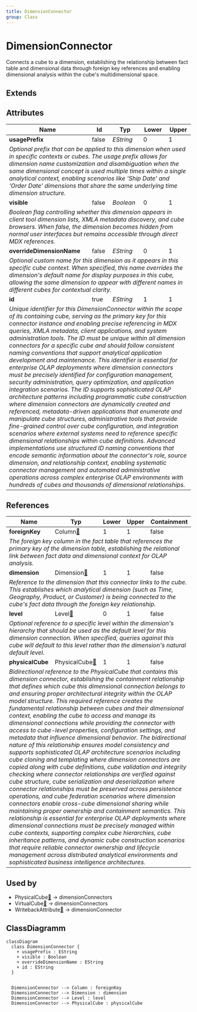 ```yaml
---
title: DimensionConnector
group: Class
---
```


# DimensionConnector<a name="class-dimensionconnector"></a>

Connects a cube to a dimension, establishing the relationship between fact table and dimensional data through foreign key references and enabling dimensional analysis within the cube's multidimensional space.
## Extends

## Attributes

<table>
  <thead>
    <tr>
      <th>Name</th>
      <th>Id</th>
      <th>Typ</th>
      <th>Lower</th>
      <th>Upper</th>
    </tr>
  </thead>
  <tbody>
    <tr>
      <td><strong>usagePrefix</strong></td>
      <td>false</td>
      <td><em>EString</em></td>
      <td>0</td>
      <td>1</td>
    </tr>
    <tr>
      <td colspan="5"><em>Optional prefix that can be applied to this dimension when used in specific contexts or cubes. The usage prefix allows for dimension name customization and disambiguation when the same dimensional concept is used multiple times within a single analytical context, enabling scenarios like 'Ship Date' and 'Order Date' dimensions that share the same underlying time dimension structure.</em></td>
    </tr>
    <tr>
      <td><strong>visible</strong></td>
      <td>false</td>
      <td><em>Boolean</em></td>
      <td>0</td>
      <td>1</td>
    </tr>
    <tr>
      <td colspan="5"><em>Boolean flag controlling whether this dimension appears in client tool dimension lists, XMLA metadata discovery, and cube browsers. When false, the dimension becomes hidden from normal user interfaces but remains accessible through direct MDX references.</em></td>
    </tr>
    <tr>
      <td><strong>overrideDimensionName</strong></td>
      <td>false</td>
      <td><em>EString</em></td>
      <td>0</td>
      <td>1</td>
    </tr>
    <tr>
      <td colspan="5"><em>Optional custom name for this dimension as it appears in this specific cube context. When specified, this name overrides the dimension's default name for display purposes in this cube, allowing the same dimension to appear with different names in different cubes for contextual clarity.</em></td>
    </tr>
    <tr>
      <td><strong>id</strong></td>
      <td>true</td>
      <td><em>EString</em></td>
      <td>1</td>
      <td>1</td>
    </tr>
    <tr>
      <td colspan="5"><em>Unique identifier for this DimensionConnector within the scope of its containing cube, serving as the primary key for this connector instance and enabling precise referencing in MDX queries, XMLA metadata, client applications, and system administration tools. The ID must be unique within all dimension connectors for a specific cube and should follow consistent naming conventions that support analytical application development and maintenance. This identifier is essential for enterprise OLAP deployments where dimension connectors must be precisely identified for configuration management, security administration, query optimization, and application integration scenarios. The ID supports sophisticated OLAP architecture patterns including programmatic cube construction where dimension connectors are dynamically created and referenced, metadata-driven applications that enumerate and manipulate cube structures, administrative tools that provide fine-grained control over cube configuration, and integration scenarios where external systems need to reference specific dimensional relationships within cube definitions. Advanced implementations use structured ID naming conventions that encode semantic information about the connector's role, source dimension, and relationship context, enabling systematic connector management and automated administrative operations across complex enterprise OLAP environments with hundreds of cubes and thousands of dimensional relationships.</em></td>
    </tr>
  </tbody>
</table>

## References

<table>
  <thead>
    <tr>
      <th>Name</th>
      <th>Typ</th>
      <th>Lower</th>
      <th>Upper</th>
      <th>Containment</th>
    </tr>
  </thead>
  <tbody>
    <tr>
      <td><strong>foreignKey</strong></td>
      <td>Column<a href="./class-Column">🔗</a></td>
      <td>1</td>
      <td>1</td>
      <td>false</td>
    </tr>
    <tr>
      <td colspan="5"><em>The foreign key column in the fact table that references the primary key of the dimension table, establishing the relational link between fact data and dimensional context for OLAP analysis.</em></td>
    </tr>
    <tr>
      <td><strong>dimension</strong></td>
      <td>Dimension<a href="./class-Dimension">🔗</a></td>
      <td>1</td>
      <td>1</td>
      <td>false</td>
    </tr>
    <tr>
      <td colspan="5"><em>Reference to the dimension that this connector links to the cube. This establishes which analytical dimension (such as Time, Geography, Product, or Customer) is being connected to the cube's fact data through the foreign key relationship.</em></td>
    </tr>
    <tr>
      <td><strong>level</strong></td>
      <td>Level<a href="./class-Level">🔗</a></td>
      <td>0</td>
      <td>1</td>
      <td>false</td>
    </tr>
    <tr>
      <td colspan="5"><em>Optional reference to a specific level within the dimension's hierarchy that should be used as the default level for this dimension connection. When specified, queries against this cube will default to this level rather than the dimension's natural default level.</em></td>
    </tr>
    <tr>
      <td><strong>physicalCube</strong></td>
      <td>PhysicalCube<a href="./class-PhysicalCube">🔗</a></td>
      <td>1</td>
      <td>1</td>
      <td>false</td>
    </tr>
    <tr>
      <td colspan="5"><em>Bidirectional reference to the PhysicalCube that contains this dimension connector, establishing the containment relationship that defines which cube this dimensional connection belongs to and ensuring proper architectural integrity within the OLAP model structure. This required reference creates the fundamental relationship between cubes and their dimensional context, enabling the cube to access and manage its dimensional connections while providing the connector with access to cube-level properties, configuration settings, and metadata that influence dimensional behavior. The bidirectional nature of this relationship ensures model consistency and supports sophisticated OLAP architecture scenarios including cube cloning and templating where dimension connectors are copied along with cube definitions, cube validation and integrity checking where connector relationships are verified against cube structure, cube serialization and deserialization where connector relationships must be preserved across persistence operations, and cube federation scenarios where dimension connectors enable cross-cube dimensional sharing while maintaining proper ownership and containment semantics. This relationship is essential for enterprise OLAP deployments where dimensional connections must be precisely managed within cube contexts, supporting complex cube hierarchies, cube inheritance patterns, and dynamic cube construction scenarios that require reliable connector ownership and lifecycle management across distributed analytical environments and sophisticated business intelligence architectures.</em></td>
    </tr>
  </tbody>
</table>



## Used by

- PhysicalCube[🔗](./class-PhysicalCube) → dimensionConnectors
- VirtualCube[🔗](./class-VirtualCube) → dimensionConnectors
- WritebackAttribute[🔗](./class-WritebackAttribute) → dimensionConnector

## ClassDiagramm

```mermaid
classDiagram
  class DimensionConnector {
    + usagePrefix : EString
    + visible : Boolean
    + overrideDimensionName : EString
    + id : EString
  }


  DimensionConnector --> Column : foreignKey
  DimensionConnector --> Dimension : dimension
  DimensionConnector --> Level : level
  DimensionConnector --> PhysicalCube : physicalCube

```
